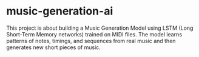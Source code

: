 # music-generation-ai
This project is about building a Music Generation Model using LSTM (Long Short-Term Memory networks) trained on MIDI files. The model learns patterns of notes, timings, and sequences from real music and then generates new short pieces of music.
